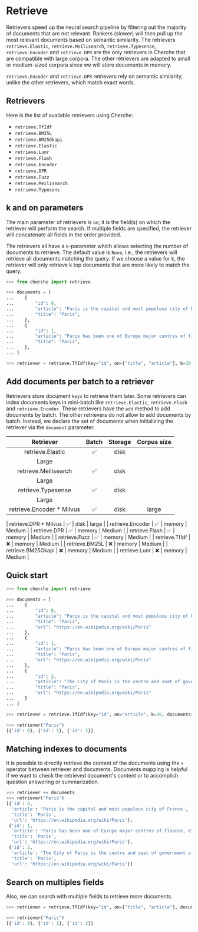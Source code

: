 # Retrieve

Retrievers speed up the neural search pipeline by filtering out the majority of documents that are not relevant. Rankers (slower) will then pull up the most relevant documents based on semantic
similarity. The retrievers `retrieve.Elastic`, `retrieve.Meilisearch`, `retrieve.Typesense`, `retrieve.Encoder` and `retrieve.DPR` are the only retrievers in Cherche that are compatible with large corpora. The other retrievers are adapted to small or medium-sized corpora since we will store documents in memory.

`retrieve.Encoder` and `retrieve.DPR` retrievers rely on semantic similarity, unlike the other retrievers, which match exact words.

## Retrievers

Here is the list of available retrievers using Cherche:

- `retrieve.TfIdf`
- `retrieve.BM25L`
- `retrieve.BM25Okapi`
- `retrieve.Elastic`
- `retrieve.Lunr`
- `retrieve.Flash`
- `retrieve.Encoder`
- `retrieve.DPR`
- `retrieve.Fuzz`
- `retrieve.Meilisearch`
- `retrieve.Typesens`

## k and on parameters

The main parameter of retrievers is `on`; it is the field(s) on which the retriever will perform the search. If multiple fields are specified, the retriever will concatenate all fields in the
order provided.

The retrievers all have a `k`-parameter which allows selecting the number of documents to retrieve.
The default value is `None`, i.e., the retrievers will retrieve all documents matching the query.
If we choose a value for k, the retriever will only retrieve k top documents that are more likely to match the query.

```python
>>> from cherche import retrieve

>>> documents = [
...    {
...        "id": 0,
...        "article": "Paris is the capital and most populous city of France",
...        "title": "Paris",
...    },
...    {
...        "id": 1,
...        "article": "Paris has been one of Europe major centres of finance, diplomacy , commerce , fashion , gastronomy , science , and arts.",
...        "title": "Paris",
...    },
... ]

>>> retriever = retrieve.TfIdf(key="id", on=["title", "article"], k=30, documents=documents)
```

## Add documents per batch to a retriever

Retrievers store document `keys` to retrieve them later. Some retrievers can index documents keys in mini-batch like `retrieve.Elastic`, `retrieve.Flash` and `retrieve.Encoder`. These retrievers have the `add` method to add documents by batch. The other retrievers do not allow to add documents by batch. Instead, we declare the set of documents when initializing the retriever via the `document` parameter.

|      Retriever     |   Batch   |  Storage  | Corpus size |
|:------------------:|:---------:|:---------:|:-----------:|
|  retrieve.Elastic  |     ✅     | disk     |
Large       |
|  retrieve.Meilisearch  |     ✅     | disk     |
Large       |
|  retrieve.Typesense  |     ✅     | disk     |
Large       |
|  retrieve.Encoder * Milvus |     ✅     | disk   | large      |

|  retrieve.DPR * Milvus |     ✅     | disk   | large      |
|  retrieve.Encoder  |     ✅     | memory   | Medium      |
|  retrieve.DPR  |     ✅     | memory   | Medium      |
|   retrieve.Flash   |     ✅     | memory   | Medium      |
|    retrieve.Fuzz   |     ✅     | memory   | Medium      |
|   retrieve.TfIdf   |     ❌     | memory   | Medium      |
|   retrieve.BM25L   |     ❌     | memory   | Medium      |
| retrieve.BM25Okapi |     ❌     | memory   | Medium      |
|    retrieve.Lunr   |     ❌     | memory   | Medium      |

## Quick start

```python
>>> from cherche import retrieve

>>> documents = [
...    {
...        "id": 0,
...        "article": "Paris is the capital and most populous city of France",
...        "title": "Paris",
...        "url": "https://en.wikipedia.org/wiki/Paris"
...    },
...    {
...        "id": 1,
...        "article": "Paris has been one of Europe major centres of finance, diplomacy , commerce , fashion , gastronomy , science , and arts.",
...        "title": "Paris",
...        "url": "https://en.wikipedia.org/wiki/Paris"
...    },
...    {
...        "id": 2,
...        "article": "The City of Paris is the centre and seat of government of the region and province of Île-de-France .",
...        "title": "Paris",
...        "url": "https://en.wikipedia.org/wiki/Paris"
...    }
... ]

>>> retriever = retrieve.TfIdf(key="id", on="article", k=30, documents=documents)

>>> retriever("Paris")
[{'id': 0}, {'id': 1}, {'id': 2}]
```

## Matching indexes to documents

It is possible to directly retrieve the content of the documents using the `+` operator between retriever and documents. Documents mapping is helpful if we want to check the retrieved document's content or to accomplish question answering or summarization.

```python
>>> retriever += documents
>>> retriever("Paris")
[{'id': 0,
  'article': 'Paris is the capital and most populous city of France',
  'title': 'Paris',
  'url': 'https://en.wikipedia.org/wiki/Paris'},
 {'id': 1,
  'article': 'Paris has been one of Europe major centres of finance, diplomacy , commerce , fashion , gastronomy , science , and arts.',
  'title': 'Paris',
  'url': 'https://en.wikipedia.org/wiki/Paris'},
 {'id': 2,
  'article': 'The City of Paris is the centre and seat of government of the region and province of Île-de-France .',
  'title': 'Paris',
  'url': 'https://en.wikipedia.org/wiki/Paris'}]
```

## Search on multiples fields

Also, we can search with multiple fields to retrieve more documents.

```python
>>> retriever = retrieve.TfIdf(key="id", on=["title", "article"], documents=documents, k=30)

>>> retriever("Paris")
[{'id': 0}, {'id': 1}, {'id': 2}]
```
